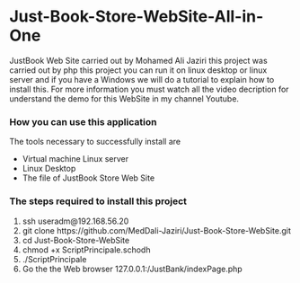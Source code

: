 # Just-Book-Store-WebSite-All-in-One

JustBook Web Site carried out by Mohamed Ali Jaziri this project was carried out by php this project you can run it on linux desktop or linux server and if you have a Windows we will do a tutorial to explain how to install this. For more information you must watch all the video decription for understand the demo for this WebSite in my channel Youtube.

<h3>How you can use this application</h3>
The tools necessary to successfully install are
<ul>
  <li>Virtual machine Linux server</li>
  <li>Linux Desktop </li>
  <li>The file of JustBook Store Web Site</li>
 </ul>
<h3>The steps required to install this project</h3>
<ol>
  <li>ssh useradm@192.168.56.20</li>
  <li>git clone https://github.com/MedDali-Jaziri/Just-Book-Store-WebSite.git</li>
  <li>cd Just-Book-Store-WebSite</li>
  <li>chmod +x ScriptPrincipale.schodh</li>
  <li>./ScriptPrincipale</li>
  <li>Go the the Web browser 127.0.0.1:/JustBank/indexPage.php</li>
</ol>
